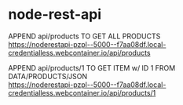 # node-rest-api

APPEND api/products TO GET ALL PRODUCTS<br />
https://noderestapi-pzpl--5000--f7aa08df.local-credentialless.webcontainer.io/api/products<br />

APPEND api/products/1 TO GET ITEM w/ ID 1 FROM DATA/PRODUCTS/JSON<br />
https://noderestapi-pzpl--5000--f7aa08df.local-credentialless.webcontainer.io/api/products/1
